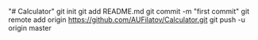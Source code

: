 "# Calculator"  git init git add README.md git commit -m "first commit" git remote add origin https://github.com/AUFilatov/Calculator.git git push -u origin master
